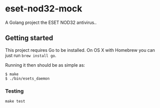 # eset-nod32-mock

A Golang project the ESET NOD32 antivirus..

## Getting started

This project requires Go to be installed. On OS X with Homebrew you can just run `brew install go`.

Running it then should be as simple as:

```console
$ make
$ ./bin/esets_daemon
```

### Testing

``make test``
